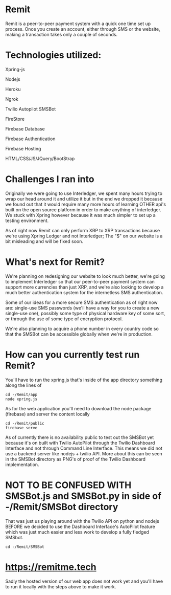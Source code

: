 # Remit
Remit is a peer-to-peer payment system with a quick one time set up process. Once you create an account, either through SMS or the website, making a transaction takes only a couple of seconds.

# Technologies utilized:
Xpring-js

Nodejs

Heroku

Ngrok

Twilio Autopilot SMSBot

FireStore
  
Firebase Database
  
Firebase Authentication
  
Firebase Hosting
  
HTML/CSS/JS/JQuery/BootStrap

# Challenges I ran into
Originally we were going to use Interledger, we spent many hours trying to wrap our head around it and utilize it but in the end we dropped it because we found out that it would require many more hours of learning OTHER api's built on the open source platform in order to make anything of interledger. We stuck with Xpring however because it was much simpler to set up a testing environment.

As of right now Remit can only perform XRP to XRP transactions because we're using Xpring Ledger and not Interledger; The "$" on our website is a bit misleading and will be fixed soon.

# What's next for Remit?
We're planning on redesigning our website to look much better, we're going to implement Interledger so that our peer-to-peer payment system can support more currencies than just XRP, and we're also looking to develop a much better authentication system for the internetless SMS authentication.

Some of our ideas for a more secure SMS authentication as of right now are: single-use SMS passwords (we'll have a way for you to create a new single-use one), possibly some type of physical hardware key of some sort, or through the use of some type of encryption protocol.

We're also planning to acquire a phone number in every country code so that the SMSBot can be accessible globally when we're in production.

# How can you currently test run Remit?
You'll have to run the xpring.js that's inside of the app directory
something along the lines of
```
cd -/Remit/app
node xpring.js
```

As for the web application you'll need to download the node package (firebase) and server the content locally
```
cd -/Remit/public
firebase serve
```


As of currently there is no availability public to test out the SMSBot yet because it's on built with Twilio AutoPilot through the Twilio Dashboard Interface and not through Command Line Interface. This means we did not use a backend server like nodejs + twilio API. More about this can be seen in the SMSBot directory as PNG's of proof of the Twilio Dashboard implementation.

# NOT TO BE CONFUSED WITH SMSBot.js and SMSBot.py in side of -/Remit/SMSBot directory
That was just us playing around with the Twilio API on python and nodejs BEFORE we decided to use the Dashboard Interface's AutoPilot feature which was just much easier and less work to develop a fully fledged SMSbot.
```
cd -/Remit/SMSBot
```

# https://remitme.tech
Sadly the hosted version of our web app does not work yet and you'll have to run it locally with the steps above to make it work.
